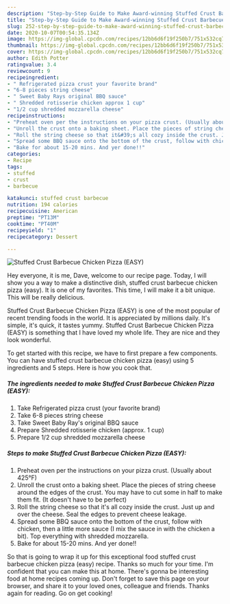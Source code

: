 ```yaml
---
description: "Step-by-Step Guide to Make Award-winning Stuffed Crust Barbecue Chicken Pizza (EASY)"
title: "Step-by-Step Guide to Make Award-winning Stuffed Crust Barbecue Chicken Pizza (EASY)"
slug: 252-step-by-step-guide-to-make-award-winning-stuffed-crust-barbecue-chicken-pizza-easy
date: 2020-10-07T00:54:35.134Z
image: https://img-global.cpcdn.com/recipes/12bb6d6f19f250b7/751x532cq70/stuffed-crust-barbecue-chicken-pizza-easy-recipe-main-photo.jpg
thumbnail: https://img-global.cpcdn.com/recipes/12bb6d6f19f250b7/751x532cq70/stuffed-crust-barbecue-chicken-pizza-easy-recipe-main-photo.jpg
cover: https://img-global.cpcdn.com/recipes/12bb6d6f19f250b7/751x532cq70/stuffed-crust-barbecue-chicken-pizza-easy-recipe-main-photo.jpg
author: Edith Potter
ratingvalue: 3.4
reviewcount: 9
recipeingredient:
- " Refrigerated pizza crust your favorite brand"
- "6-8 pieces string cheese"
- " Sweet Baby Rays original BBQ sauce"
- " Shredded rotisserie chicken approx 1 cup"
- "1/2 cup shredded mozzarella cheese"
recipeinstructions:
- "Preheat oven per the instructions on your pizza crust. (Usually about 425°F)"
- "Unroll the crust onto a baking sheet. Place the pieces of string cheese around the edges of the crust. You may have to cut some in half to make them fit. (It doesn&#39;t have to be perfect)"
- "Roll the string cheese so that it&#39;s all cozy inside the crust. Just up and over the cheese. Seal the edges to prevent cheese leakage."
- "Spread some BBQ sauce onto the bottom of the crust, follow with chicken, then a little more sauce (I mix the sauce in with the chicken a bit). Top everything with shredded mozzarella."
- "Bake for about 15-20 mins. And yer done!!"
categories:
- Recipe
tags:
- stuffed
- crust
- barbecue

katakunci: stuffed crust barbecue 
nutrition: 194 calories
recipecuisine: American
preptime: "PT13M"
cooktime: "PT40M"
recipeyield: "1"
recipecategory: Dessert

---
```



![Stuffed Crust Barbecue Chicken Pizza (EASY)](https://img-global.cpcdn.com/recipes/12bb6d6f19f250b7/751x532cq70/stuffed-crust-barbecue-chicken-pizza-easy-recipe-main-photo.jpg)

Hey everyone, it is me, Dave, welcome to our recipe page. Today, I will show you a way to make a distinctive dish, stuffed crust barbecue chicken pizza (easy). It is one of my favorites. This time, I will make it a bit unique. This will be really delicious.

Stuffed Crust Barbecue Chicken Pizza (EASY) is one of the most popular of recent trending foods in the world. It is appreciated by millions daily. It's simple, it's quick, it tastes yummy. Stuffed Crust Barbecue Chicken Pizza (EASY) is something that I have loved my whole life. They are nice and they look wonderful.




To get started with this recipe, we have to first prepare a few components. You can have stuffed crust barbecue chicken pizza (easy) using 5 ingredients and 5 steps. Here is how you cook that.

<!--inarticleads1-->

##### The ingredients needed to make Stuffed Crust Barbecue Chicken Pizza (EASY):

1. Take  Refrigerated pizza crust (your favorite brand)
1. Take 6-8 pieces string cheese
1. Take  Sweet Baby Ray&#39;s original BBQ sauce
1. Prepare  Shredded rotisserie chicken (approx. 1 cup)
1. Prepare 1/2 cup shredded mozzarella cheese




<!--inarticleads2-->

##### Steps to make Stuffed Crust Barbecue Chicken Pizza (EASY):

1. Preheat oven per the instructions on your pizza crust. (Usually about 425°F)
1. Unroll the crust onto a baking sheet. Place the pieces of string cheese around the edges of the crust. You may have to cut some in half to make them fit. (It doesn&#39;t have to be perfect)
1. Roll the string cheese so that it&#39;s all cozy inside the crust. Just up and over the cheese. Seal the edges to prevent cheese leakage.
1. Spread some BBQ sauce onto the bottom of the crust, follow with chicken, then a little more sauce (I mix the sauce in with the chicken a bit). Top everything with shredded mozzarella.
1. Bake for about 15-20 mins. And yer done!!




So that is going to wrap it up for this exceptional food stuffed crust barbecue chicken pizza (easy) recipe. Thanks so much for your time. I'm confident that you can make this at home. There's gonna be interesting food at home recipes coming up. Don't forget to save this page on your browser, and share it to your loved ones, colleague and friends. Thanks again for reading. Go on get cooking!
